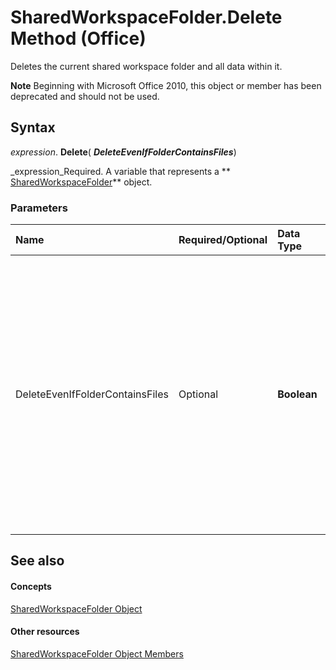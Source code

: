 
# SharedWorkspaceFolder.Delete Method (Office)

Deletes the current shared workspace folder and all data within it.


 **Note**  Beginning with Microsoft Office 2010, this object or member has been deprecated and should not be used.


## Syntax

 _expression_. **Delete**( **_DeleteEvenIfFolderContainsFiles_**)

 _expression_Required. A variable that represents a  ** [SharedWorkspaceFolder](297c4ed7-2232-5240-ca34-d374038c66a2.md)** object.


### Parameters



|**Name**|**Required/Optional**|**Data Type**|**Description**|
|:-----|:-----|:-----|:-----|
|DeleteEvenIfFolderContainsFiles|Optional| **Boolean**| **True** to delete the folder without warning even if the folder contains files. Default is **False**.The Delete method will fail if the user does not have permission to delete the current folder from the shared workspace.|

## See also


#### Concepts


 [SharedWorkspaceFolder Object](297c4ed7-2232-5240-ca34-d374038c66a2.md)
#### Other resources


 [SharedWorkspaceFolder Object Members](e7e0a32a-ce01-e08f-f251-27d93273110e.md)
